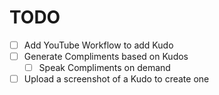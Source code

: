 # TODO
- [ ] Add YouTube Workflow to add Kudo
- [ ] Generate Compliments based on Kudos
  - [ ] Speak Compliments on demand
- [ ] Upload a screenshot of a Kudo to create one
